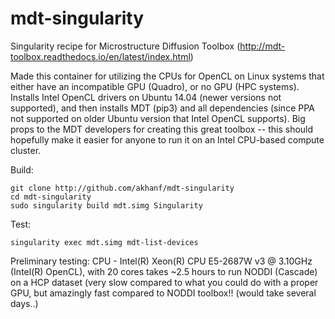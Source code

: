 # mdt-singularity
Singularity recipe for Microstructure Diffusion Toolbox (http://mdt-toolbox.readthedocs.io/en/latest/index.html)

Made this container for utilizing the CPUs for OpenCL on Linux systems that either have an incompatible GPU (Quadro), or no GPU (HPC systems). Installs Intel OpenCL drivers on Ubuntu 14.04 (newer versions not supported), and then installs MDT (pip3) and all dependencies (since PPA not supported on older Ubuntu version that Intel OpenCL supports). Big props to the MDT developers for creating this great toolbox -- this should hopefully make it easier for anyone to run it on an Intel CPU-based compute cluster.


Build:
```
git clone http://github.com/akhanf/mdt-singularity
cd mdt-singularity
sudo singularity build mdt.simg Singularity
```

Test:
```
singularity exec mdt.simg mdt-list-devices
```


Preliminary testing: CPU - Intel(R) Xeon(R) CPU E5-2687W v3 @ 3.10GHz (Intel(R) OpenCL), with 20 cores takes ~2.5 hours to run NODDI (Cascade) on a HCP dataset (very slow compared to what you could do with a proper GPU, but amazingly fast compared to NODDI toolbox!! (would take several days..)

